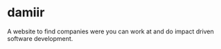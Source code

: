  # damiir
A website to find companies were you can work at and do impact driven software development.